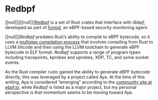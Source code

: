 # Redbpf

[[null|]][[null|]][Redbpf](https://oreil.ly/AtJod) is a set of Rust crates that interface with _libbpf_, developed as part of [foniod](https://oreil.ly/dwGNK), an eBPF-based security monitoring agent.

[[null|]]_Redbpf_ predates Rust’s ability to compile to eBPF bytecode, so it uses a [multistep compilation process](https://oreil.ly/DuHxE) that involves compiling from Rust to LLVM bitcode and then using the LLVM toolchain to generate eBPF bytecode in ELF format. _Redbpf_ supports a range of program types including tracepoints, kprobes and uprobes, XDP, TC, and some socket events.

As the Rust compiler rustc gained the ability to generate eBPF bytecode directly, this was leveraged by a project called Aya. At the time of this writing, Aya is considered “emerging” according to the [community site at ebpf.io](https://oreil.ly/WynV6), while _Redbpf_ is listed as a major project, but my personal perspective is that momentum seems to be moving toward Aya.